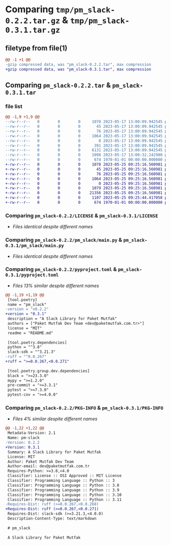 # Comparing `tmp/pm_slack-0.2.2.tar.gz` & `tmp/pm_slack-0.3.1.tar.gz`

## filetype from file(1)

```diff
@@ -1 +1 @@
-gzip compressed data, was "pm_slack-0.2.2.tar", max compression
+gzip compressed data, was "pm_slack-0.3.1.tar", max compression
```

## Comparing `pm_slack-0.2.2.tar` & `pm_slack-0.3.1.tar`

### file list

```diff
@@ -1,9 +1,9 @@
--rw-r--r--   0        0        0     1078 2023-05-17 13:00:09.942545 pm_slack-0.2.2/LICENSE
--rw-r--r--   0        0        0       45 2023-05-17 13:00:09.942545 pm_slack-0.2.2/README.md
--rw-r--r--   0        0        0       76 2023-05-17 13:00:09.942545 pm_slack-0.2.2/pm_slack/__init__.py
--rw-r--r--   0        0        0     1064 2023-05-17 13:00:09.942545 pm_slack-0.2.2/pm_slack/main.py
--rw-r--r--   0        0        0        0 2023-05-17 13:00:09.942545 pm_slack-0.2.2/pm_slack/py.typed
--rw-r--r--   0        0        0      391 2023-05-17 13:00:09.942545 pm_slack-0.2.2/pm_slack/templates/__init__.py
--rw-r--r--   0        0        0     6131 2023-05-17 13:00:09.942545 pm_slack-0.2.2/pm_slack/templates/_templates.py
--rw-r--r--   0        0        0     1098 2023-05-17 13:00:32.242980 pm_slack-0.2.2/pyproject.toml
--rw-r--r--   0        0        0      674 1970-01-01 00:00:00.000000 pm_slack-0.2.2/PKG-INFO
+-rw-r--r--   0        0        0     1078 2023-05-25 09:25:16.560981 pm_slack-0.3.1/LICENSE
+-rw-r--r--   0        0        0       45 2023-05-25 09:25:16.560981 pm_slack-0.3.1/README.md
+-rw-r--r--   0        0        0       76 2023-05-25 09:25:16.560981 pm_slack-0.3.1/pm_slack/__init__.py
+-rw-r--r--   0        0        0     1064 2023-05-25 09:25:16.560981 pm_slack-0.3.1/pm_slack/main.py
+-rw-r--r--   0        0        0        0 2023-05-25 09:25:16.560981 pm_slack-0.3.1/pm_slack/py.typed
+-rw-r--r--   0        0        0     1079 2023-05-25 09:25:16.560981 pm_slack-0.3.1/pm_slack/templates/__init__.py
+-rw-r--r--   0        0        0    21356 2023-05-25 09:25:16.560981 pm_slack-0.3.1/pm_slack/templates/_templates.py
+-rw-r--r--   0        0        0     1107 2023-05-25 09:25:44.417058 pm_slack-0.3.1/pyproject.toml
+-rw-r--r--   0        0        0      674 1970-01-01 00:00:00.000000 pm_slack-0.3.1/PKG-INFO
```

### Comparing `pm_slack-0.2.2/LICENSE` & `pm_slack-0.3.1/LICENSE`

 * *Files identical despite different names*

### Comparing `pm_slack-0.2.2/pm_slack/main.py` & `pm_slack-0.3.1/pm_slack/main.py`

 * *Files identical despite different names*

### Comparing `pm_slack-0.2.2/pyproject.toml` & `pm_slack-0.3.1/pyproject.toml`

 * *Files 13% similar despite different names*

```diff
@@ -1,19 +1,19 @@
 [tool.poetry]
 name = "pm_slack"
-version = "v0.2.2"
+version = "0.3.1"
 description = "A Slack Library for Paket Mutfak"
 authors = ["Paket Mutfak Dev Team <dev@paketmutfak.com.tr>"]
 license = "MIT"
 readme = "README.md"
 
 [tool.poetry.dependencies]
 python = "^3.8"
 slack-sdk = "^3.21.3"
-ruff = "^0.0.267"
+ruff = ">=0.0.267,<0.0.271"
 
 [tool.poetry.group.dev.dependencies]
 black = ">=23.3.0"
 mypy = ">=1.2.0"
 pre-commit = ">=3.3.1"
 pytest = ">=7.3.0"
 pytest-cov = ">=4.0.0"
```

### Comparing `pm_slack-0.2.2/PKG-INFO` & `pm_slack-0.3.1/PKG-INFO`

 * *Files 4% similar despite different names*

```diff
@@ -1,22 +1,22 @@
 Metadata-Version: 2.1
 Name: pm-slack
-Version: 0.2.2
+Version: 0.3.1
 Summary: A Slack Library for Paket Mutfak
 License: MIT
 Author: Paket Mutfak Dev Team
 Author-email: dev@paketmutfak.com.tr
 Requires-Python: >=3.8,<4.0
 Classifier: License :: OSI Approved :: MIT License
 Classifier: Programming Language :: Python :: 3
 Classifier: Programming Language :: Python :: 3.8
 Classifier: Programming Language :: Python :: 3.9
 Classifier: Programming Language :: Python :: 3.10
 Classifier: Programming Language :: Python :: 3.11
-Requires-Dist: ruff (>=0.0.267,<0.0.268)
+Requires-Dist: ruff (>=0.0.267,<0.0.271)
 Requires-Dist: slack-sdk (>=3.21.3,<4.0.0)
 Description-Content-Type: text/markdown
 
 # pm_slack
 
 A Slack Library for Paket Mutfak
```

